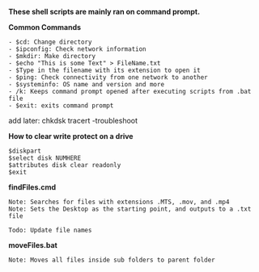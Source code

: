 **These shell scripts are mainly ran on command prompt.**

**Common Commands**
```
- $cd: Change directory
- $ipconfig: Check network information
- $mkdir: Make directory
- $echo "This is some Text" > FileName.txt
- $Type in the filename with its extension to open it
- $ping: Check connectivity from one network to another
- $systeminfo: OS name and version and more
- /k: Keeps command prompt opened after executing scripts from .bat file
- $exit: exits command prompt
```

add later:
chkdsk
tracert -troubleshoot

**How to clear write protect on a drive**
```
$diskpart 
$select disk NUMHERE 
$attributes disk clear readonly 
$exit 
```

**findFiles.cmd**
```
Note: Searches for files with extensions .MTS, .mov, and .mp4 
Note: Sets the Desktop as the starting point, and outputs to a .txt file

Todo: Update file names
```

**moveFiles.bat**
```
Note: Moves all files inside sub folders to parent folder
```